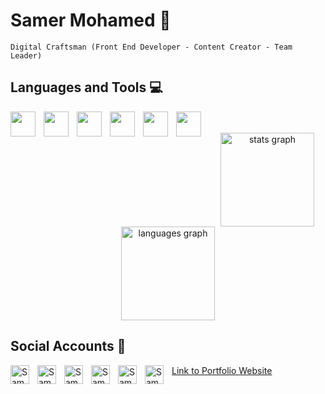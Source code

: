 # Samer Mohamed 🪽
`Digital Craftsman (Front End Developer - Content Creator - Team Leader)`



## Languages and Tools 💻
<img align="left" width="40px" style="padding-right:10px;" src="https://cdn.jsdelivr.net/gh/devicons/devicon@latest/icons/html5/html5-original.svg"/>
<img align="left" width="40px" style="padding-right:10px;" src="https://cdn.jsdelivr.net/gh/devicons/devicon@latest/icons/css3/css3-original.svg"/>
<img align="left" width="40px" style="padding-right:10px;" src="https://cdn.jsdelivr.net/gh/devicons/devicon@latest/icons/bootstrap/bootstrap-original.svg"/>
<img align="left" width="40px" style="padding-right:10px;" src="https://cdn.jsdelivr.net/gh/devicons/devicon@latest/icons/sass/sass-original.svg"/>
<img align="left" width="40px" style="padding-right:10px;" src="https://cdn.jsdelivr.net/gh/devicons/devicon@latest/icons/javascript/javascript-original.svg"/>
<img align="left" width="40px" style="padding-right:10px;" src="https://cdn.jsdelivr.net/gh/devicons/devicon@latest/icons/react/react-original.svg"/> 
<br/>
<br/>

<div align="center">
  <img src="https://github-readme-stats.vercel.app/api?username=maurodesouza&hide_title=false&hide_rank=false&show_icons=true&include_all_commits=true&count_private=true&disable_animations=false&theme=dracula&locale=en&hide_border=false" height="150" alt="stats graph"  />
  <img src="https://github-readme-stats.vercel.app/api/top-langs?username=maurodesouza&locale=en&hide_title=false&layout=compact&card_width=320&langs_count=5&theme=dracula&hide_border=false" height="150" alt="languages graph"  />
</div>

## Social Accounts 📱 <br/> 
[<img align="left" width="30px" style="padding-right:10px;" alt="Samer Mohamed | LinkedIn" src="https://cdn.jsdelivr.net/gh/devicons/devicon@latest/icons/linkedin/linkedin-original.svg" />][linkedin]
[<img align="left" width="30px" style="padding-right:10px;" alt="Samer Mohamed | facebook" src="https://cdn.jsdelivr.net/gh/devicons/devicon@latest/icons/facebook/facebook-original.svg" />][facebook]
[<img align="left" width="30px" style="padding-right:10px;" alt="Samer Mohamed | Instagram" src="https://www.svgrepo.com/show/452229/instagram-1.svg" />][instagram]
[<img align="left" width="30px" style="padding-right:10px;" alt="Samer Mohamed | tiktok" src="https://www.svgrepo.com/show/303156/tiktok-icon-white-1-logo.svg" />][tiktok]
[<img align="left" width="30px" style="padding-right:10px;" alt="Samer Mohamed | telegram" src="https://www.svgrepo.com/show/452115/telegram.svg" />][telegram]
[<img align="left" width="30px" style="padding-right:10px;" alt="Samer Mohamed | whatsapp" src="https://www.svgrepo.com/show/475692/whatsapp-color.svg" />][whatsapp]
[Link to Portfolio Website](https://samermo11.github.io/Portfolio/)


[linkedin]: https://www.linkedin.com/in/samer-mohamed-5b2586280
[facebook]: https://www.facebook.com/profile.php?id=100083281736623&mibextid=ZbWKwL
[instagram]: https://instagram.com/samer_mohamed96?utm_source=qr&igshid=MzNlNGNkZWQ4Mg%3D%3D
[tiktok]: https://www.tiktok.com/@samermo96?_t=8oLmttnsnbN&_r=1
[telegram]: https://t.me/+201065849076
[whatsapp]: https://wa.me/qr/DSRQF7O6GN4JL1
